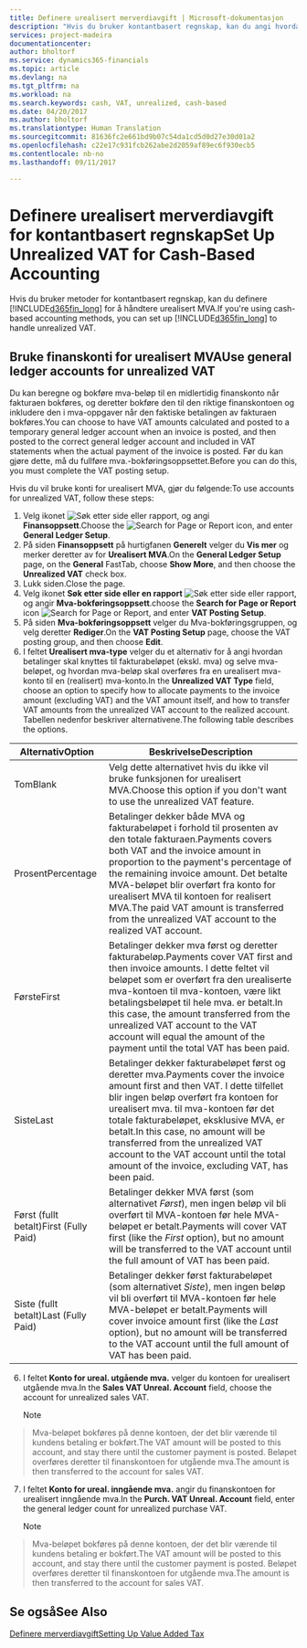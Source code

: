 ```yaml
---
title: Definere urealisert merverdiavgift | Microsoft-dokumentasjon
description: "Hvis du bruker kontantbasert regnskap, kan du angi hvordan urealisert MVA for salg og innkjøp skal håndteres."
services: project-madeira
documentationcenter: 
author: bholtorf
ms.service: dynamics365-financials
ms.topic: article
ms.devlang: na
ms.tgt_pltfrm: na
ms.workload: na
ms.search.keywords: cash, VAT, unrealized, cash-based
ms.date: 04/20/2017
ms.author: bholtorf
ms.translationtype: Human Translation
ms.sourcegitcommit: 81636fc2e661bd9b07c54da1cd5d0d27e30d01a2
ms.openlocfilehash: c22e17c931fcb262abe2d2059af89ec6f930ecb5
ms.contentlocale: nb-no
ms.lasthandoff: 09/11/2017

---
```


# <a name="set-up-unrealized-vat-for-cash-based-accounting"></a><span data-ttu-id="53d04-103">Definere urealisert merverdiavgift for kontantbasert regnskap</span><span class="sxs-lookup"><span data-stu-id="53d04-103">Set Up Unrealized VAT for Cash-Based Accounting</span></span>
<span data-ttu-id="53d04-104">Hvis du bruker metoder for kontantbasert regnskap, kan du definere [!INCLUDE[d365fin_long](includes/d365fin_long_md.md)] for å håndtere urealisert MVA.</span><span class="sxs-lookup"><span data-stu-id="53d04-104">If you're using cash-based accounting methods, you can set up [!INCLUDE[d365fin_long](includes/d365fin_long_md.md)] to handle unrealized VAT.</span></span>

## <a name="use-general-ledger-accounts-for-unrealized-vat"></a><span data-ttu-id="53d04-105">Bruke finanskonti for urealisert MVA</span><span class="sxs-lookup"><span data-stu-id="53d04-105">Use general ledger accounts for unrealized VAT</span></span>
<span data-ttu-id="53d04-106">Du kan beregne og bokføre mva-beløp til en midlertidig finanskonto når fakturaen bokføres, og deretter bokføre den til den riktige finanskontoen og inkludere den i mva-oppgaver når den faktiske betalingen av fakturaen bokføres.</span><span class="sxs-lookup"><span data-stu-id="53d04-106">You can choose to have VAT amounts calculated and posted to a temporary general ledger account when an invoice is posted, and then posted to the correct general ledger account and included in VAT statements when the actual payment of the invoice is posted.</span></span> <span data-ttu-id="53d04-107">Før du kan gjøre dette, må du fullføre mva.-bokføringsoppsettet.</span><span class="sxs-lookup"><span data-stu-id="53d04-107">Before you can do this, you must complete the VAT posting setup.</span></span>

<span data-ttu-id="53d04-108">Hvis du vil bruke konti for urealisert MVA, gjør du følgende:</span><span class="sxs-lookup"><span data-stu-id="53d04-108">To use accounts for unrealized VAT, follow these steps:</span></span>
1. <span data-ttu-id="53d04-109">Velg ikonet ![Søk etter side eller rapport](media/ui-search/search_small.png "Ikonet Søk etter side eller rapport"), og angi **Finansoppsett**.</span><span class="sxs-lookup"><span data-stu-id="53d04-109">Choose the ![Search for Page or Report](media/ui-search/search_small.png "Search for Page or Report icon") icon, and enter **General Ledger Setup**.</span></span> 
2. <span data-ttu-id="53d04-110">På siden **Finansoppsett** på hurtigfanen **Generelt** velger du **Vis mer** og merker deretter av for **Urealisert MVA**.</span><span class="sxs-lookup"><span data-stu-id="53d04-110">On the **General Ledger Setup** page, on the **General** FastTab, choose **Show More**, and then choose the **Unrealized VAT** check box.</span></span>
3. <span data-ttu-id="53d04-111">Lukk siden.</span><span class="sxs-lookup"><span data-stu-id="53d04-111">Close the page.</span></span>
4. <span data-ttu-id="53d04-112">Velg ikonet **Søk etter side eller en rapport** ![Søk etter side eller rapport](media/ui-search/search_small.png "ikonet Søk etter side eller rapport"), og angir **Mva-bokføringsoppsett**.</span><span class="sxs-lookup"><span data-stu-id="53d04-112">choose the **Search for Page or Report** icon ![Search for Page or Report](media/ui-search/search_small.png "Search for Page or Report icon"), and enter **VAT Posting Setup**.</span></span> 
5. <span data-ttu-id="53d04-113">På siden **Mva-bokføringsoppsett** velger du Mva-bokføringsgruppen, og velg deretter **Rediger**.</span><span class="sxs-lookup"><span data-stu-id="53d04-113">On the **VAT Posting Setup** page, choose the VAT posting group, and then choose **Edit**.</span></span> 
6. <span data-ttu-id="53d04-114">I feltet **Urealisert mva-type** velger du et alternativ for å angi hvordan betalinger skal knyttes til fakturabeløpet (ekskl. mva) og selve mva-beløpet, og hvordan mva-beløp skal overføres fra en urealisert mva-konto til en (realisert) mva-konto.</span><span class="sxs-lookup"><span data-stu-id="53d04-114">In the **Unrealized VAT Type** field, choose an option to specify how to allocate payments to the invoice amount (excluding VAT) and the VAT amount itself, and how to transfer VAT amounts from the unrealized VAT account to the realized account.</span></span> <span data-ttu-id="53d04-115">Tabellen nedenfor beskriver alternativene.</span><span class="sxs-lookup"><span data-stu-id="53d04-115">The following table describes the options.</span></span>

| <span data-ttu-id="53d04-116">Alternativ</span><span class="sxs-lookup"><span data-stu-id="53d04-116">Option</span></span> | <span data-ttu-id="53d04-117">Beskrivelse</span><span class="sxs-lookup"><span data-stu-id="53d04-117">Description</span></span> |
| --- | --- |
| <span data-ttu-id="53d04-118">Tom</span><span class="sxs-lookup"><span data-stu-id="53d04-118">Blank</span></span> | <span data-ttu-id="53d04-119">Velg dette alternativet hvis du ikke vil bruke funksjonen for urealisert MVA.</span><span class="sxs-lookup"><span data-stu-id="53d04-119">Choose this option if you don't want to use the unrealized VAT feature.</span></span> |
| <span data-ttu-id="53d04-120">Prosent</span><span class="sxs-lookup"><span data-stu-id="53d04-120">Percentage</span></span> | <span data-ttu-id="53d04-121">Betalinger dekker både MVA og fakturabeløpet i forhold til prosenten av den totale fakturaen.</span><span class="sxs-lookup"><span data-stu-id="53d04-121">Payments covers both VAT and the invoice amount in proportion to the payment's percentage of the remaining invoice amount.</span></span> <span data-ttu-id="53d04-122">Det betalte MVA-beløpet blir overført fra konto for urealisert MVA til kontoen for realisert MVA.</span><span class="sxs-lookup"><span data-stu-id="53d04-122">The paid VAT amount is transferred from the unrealized VAT account to the realized VAT account.</span></span> |
| <span data-ttu-id="53d04-123">Første</span><span class="sxs-lookup"><span data-stu-id="53d04-123">First</span></span> | <span data-ttu-id="53d04-124">Betalinger dekker mva først og deretter fakturabeløp.</span><span class="sxs-lookup"><span data-stu-id="53d04-124">Payments cover VAT first and then invoice amounts.</span></span> <span data-ttu-id="53d04-125">I dette feltet vil beløpet som er overført fra den urealiserte mva-kontoen til mva-kontoen, være likt betalingsbeløpet til hele mva. er betalt.</span><span class="sxs-lookup"><span data-stu-id="53d04-125">In this case, the amount transferred from the unrealized VAT account to the VAT account will equal the amount of the payment until the total VAT has been paid.</span></span> |
| <span data-ttu-id="53d04-126">Siste</span><span class="sxs-lookup"><span data-stu-id="53d04-126">Last</span></span> | <span data-ttu-id="53d04-127">Betalinger dekker fakturabeløpet først og deretter mva.</span><span class="sxs-lookup"><span data-stu-id="53d04-127">Payments cover the invoice amount first and then VAT.</span></span> <span data-ttu-id="53d04-128">I dette tilfellet blir ingen beløp overført fra kontoen for urealisert mva. til mva-kontoen før det totale fakturabeløpet, eksklusive MVA, er betalt.</span><span class="sxs-lookup"><span data-stu-id="53d04-128">In this case, no amount will be transferred from the unrealized VAT account to the VAT account until the total amount of the invoice, excluding VAT, has been paid.</span></span> |
| <span data-ttu-id="53d04-129">Først (fullt betalt)</span><span class="sxs-lookup"><span data-stu-id="53d04-129">First (Fully Paid)</span></span> | <span data-ttu-id="53d04-130">Betalinger dekker MVA først (som alternativet _Først_), men ingen beløp vil bli overført til MVA-kontoen før hele MVA-beløpet er betalt.</span><span class="sxs-lookup"><span data-stu-id="53d04-130">Payments will cover VAT first (like the _First_ option), but no amount will be transferred to the VAT account until the full amount of VAT has been paid.</span></span> |
| <span data-ttu-id="53d04-131">Siste (fullt betalt)</span><span class="sxs-lookup"><span data-stu-id="53d04-131">Last (Fully Paid)</span></span> | <span data-ttu-id="53d04-132">Betalinger dekker først fakturabeløpet (som alternativet _Siste_), men ingen beløp vil bli overført til MVA-kontoen før hele MVA-beløpet er betalt.</span><span class="sxs-lookup"><span data-stu-id="53d04-132">Payments will cover invoice amount first (like the _Last_ option), but no amount will be transferred to the VAT account until the full amount of VAT has been paid.</span></span> |

6. <span data-ttu-id="53d04-133">I feltet **Konto for ureal. utgående mva.** velger du kontoen for urealisert utgående mva.</span><span class="sxs-lookup"><span data-stu-id="53d04-133">In the **Sales VAT Unreal. Account** field, choose the account for unrealized sales VAT.</span></span>

    > [!NOTE]  
>   <span data-ttu-id="53d04-134">Mva-beløpet bokføres på denne kontoen, der det blir værende til kundens betaling er bokført.</span><span class="sxs-lookup"><span data-stu-id="53d04-134">The VAT amount will be posted to this account, and stay there until the customer payment is posted.</span></span> <span data-ttu-id="53d04-135">Beløpet overføres deretter til finanskontoen for utgående mva.</span><span class="sxs-lookup"><span data-stu-id="53d04-135">The amount is then transferred to the account for sales VAT.</span></span>
7. <span data-ttu-id="53d04-136">I feltet **Konto for ureal. inngående mva.** angir du finanskontoen for urealisert inngående mva.</span><span class="sxs-lookup"><span data-stu-id="53d04-136">In the **Purch. VAT Unreal. Account** field, enter the general ledger count for unrealized purchase VAT.</span></span>

    > [!NOTE]  
>   <span data-ttu-id="53d04-137">Mva-beløpet bokføres på denne kontoen, der det blir værende til kundens betaling er bokført.</span><span class="sxs-lookup"><span data-stu-id="53d04-137">The VAT amount will be posted to this account, and stay there until the customer payment is posted.</span></span> <span data-ttu-id="53d04-138">Beløpet overføres deretter til finanskontoen for utgående mva.</span><span class="sxs-lookup"><span data-stu-id="53d04-138">The amount is then transferred to the account for sales VAT.</span></span>

## <a name="see-also"></a><span data-ttu-id="53d04-139">Se også</span><span class="sxs-lookup"><span data-stu-id="53d04-139">See Also</span></span>
[<span data-ttu-id="53d04-140">Definere merverdiavgift</span><span class="sxs-lookup"><span data-stu-id="53d04-140">Setting Up Value Added Tax</span></span>](finance-setup-vat.md)
